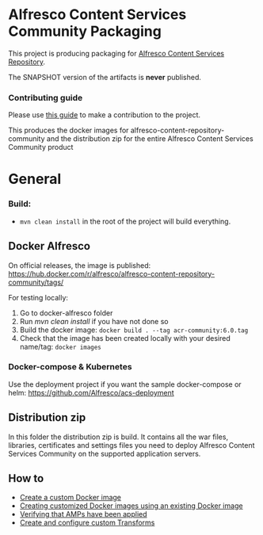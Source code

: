 
# Alfresco Content Services Community Packaging
This project is producing packaging for [Alfresco Content Services Repository](https://community.alfresco.com/docs/DOC-6385-project-overview-repository).

The SNAPSHOT version of the artifacts is **never** published.

### Contributing guide
Please use [this guide](CONTRIBUTING.md) to make a contribution to the project.

This produces the docker images for alfresco-content-repository-community and the distribution zip for the entire Alfresco Content Services Community product

# General

### Build:
* ```mvn clean install``` in the root of the project will build everything.

## Docker Alfresco
On official releases, the image is published: https://hub.docker.com/r/alfresco/alfresco-content-repository-community/tags/

For testing locally:
1. Go to docker-alfresco folder
2. Run *mvn clean install* if you have not done so
3. Build the docker image: ```docker build . --tag acr-community:6.0.tag```
4. Check that the image has been created locally with your desired name/tag: ```docker images```

### Docker-compose & Kubernetes
Use the deployment project if you want the sample docker-compose or helm: https://github.com/Alfresco/acs-deployment

## Distribution zip
In this folder the distribution zip is build. It contains all the war files, libraries, certificates and settings files you need to deploy Alfresco Content Services Community on the supported application servers.

## How to

* [Create a custom Docker image](https://github.com/Alfresco/acs-packaging/blob/master/docs/create-custom-image.md)
* [Creating customized Docker images using an existing Docker image](https://github.com/Alfresco/acs-packaging/blob/master/docs/create-custom-image-using-existing-docker-image.md)
* [Verifying that AMPs have been applied](https://github.com/Alfresco/acs-packaging/blob/master/docs/verify-the-amp-has-been-applied.md)
* [Create and configure custom Transforms](https://github.com/Alfresco/acs-packaging/blob/master/docs/custom-transforms-and-renditions.md)
